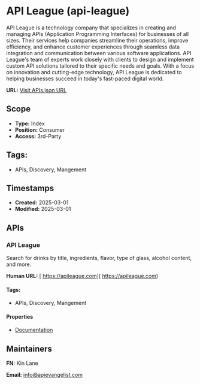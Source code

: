 # API League (api-league)
API League is a technology company that specializes in creating and managing APIs (Application Programming Interfaces) for businesses of all sizes. Their services help companies streamline their operations, improve efficiency, and enhance customer experiences through seamless data integration and communication between various software applications. API League's team of experts work closely with clients to design and implement custom API solutions tailored to their specific needs and goals. With a focus on innovation and cutting-edge technology, API League is dedicated to helping businesses succeed in today's fast-paced digital world.

**URL:** [Visit APIs.json URL](https://raw.githubusercontent.com/api-evangelist/api-league/refs/heads/main/apis.yml)

## Scope

- **Type:** Index 
- **Position:** Consumer 
- **Access:** 3rd-Party 

## Tags:

 - APIs, Discovery, Mangement

## Timestamps

- **Created:** 2025-03-01 
- **Modified:** 2025-03-01 

## APIs

### API League
Search for drinks by title, ingredients, flavor, type of glass, alcohol content, and more. 

**Human URL:** [ https://apileague.com]( https://apileague.com)


#### Tags:

 - APIs, Discovery, Mangement

#### Properties

- [Documentation]( https://apileague.com)

## Maintainers

**FN:** Kin Lane

**Email:** info@apievangelist.com

